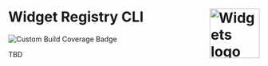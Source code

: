 <h1>Widget Registry CLI<img align="right" src="https://avatars.githubusercontent.com/u/72320367?s=400&u=05a3dd94b047a4dcc00fd1850dadfcc03f790cdd&v=4" alt="Widgets logo" title="Widgets logo" width="100"></h1>
<img src="https://js-widgets.github.io/webpack-cli/coverage.svg" alt="Custom Build Coverage Badge" title="Custom Build Coverage Badge">

TBD
